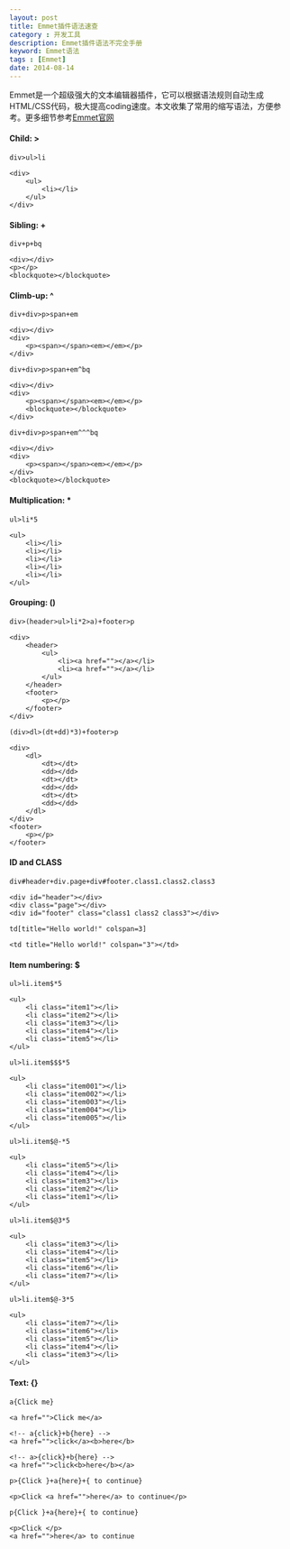 ```yaml
---
layout: post
title: Emmet插件语法速查
category : 开发工具
description: Emmet插件语法不完全手册
keyword: Emmet语法
tags : [Emmet]
date: 2014-08-14
---
```


Emmet是一个超级强大的文本编辑器插件，它可以根据语法规则自动生成HTML/CSS代码，极大提高coding速度。本文收集了常用的缩写语法，方便参考。更多细节参考[Emmet官网](http://docs.emmet.io/abbreviations/syntax/)

#### Child: >
`div>ul>li`

	<div>
		<ul>
			<li></li>
		</ul>
	</div>

#### Sibling: +
`div+p+bq`

	<div></div>
	<p></p>
	<blockquote></blockquote>

#### Climb-up: ^
`div+div>p>span+em`

	<div></div>
	<div>
		<p><span></span><em></em></p>
	</div>
`div+div>p>span+em^bq`

	<div></div>
	<div>
		<p><span></span><em></em></p>
		<blockquote></blockquote>
	</div>
`div+div>p>span+em^^^bq`

	<div></div>
	<div>
		<p><span></span><em></em></p>
	</div>
	<blockquote></blockquote>

<!--break-->

#### Multiplication: *
`ul>li*5`

	<ul>
		<li></li>
		<li></li>
		<li></li>
		<li></li>
		<li></li>
	</ul>
#### Grouping: ()
`div>(header>ul>li*2>a)+footer>p`

	<div>
		<header>
			<ul>
				<li><a href=""></a></li>
				<li><a href=""></a></li>
			</ul>
		</header>
		<footer>
			<p></p>
		</footer>
	</div>

`(div>dl>(dt+dd)*3)+footer>p`

	<div>
		<dl>
			<dt></dt>
			<dd></dd>
			<dt></dt>
			<dd></dd>
			<dt></dt>
			<dd></dd>
		</dl>
	</div>
	<footer>
		<p></p>
	</footer>
#### ID and CLASS
`div#header+div.page+div#footer.class1.class2.class3`
	
	<div id="header"></div>
	<div class="page"></div>
	<div id="footer" class="class1 class2 class3"></div>
`td[title="Hello world!" colspan=3]`

	<td title="Hello world!" colspan="3"></td>

#### Item numbering: $
`ul>li.item$*5`
	
	<ul>
		<li class="item1"></li>
		<li class="item2"></li>
		<li class="item3"></li>
		<li class="item4"></li>
		<li class="item5"></li>
	</ul>

`ul>li.item$$$*5`

	<ul>
		<li class="item001"></li>
		<li class="item002"></li>
		<li class="item003"></li>
		<li class="item004"></li>
		<li class="item005"></li>
	</ul>
`ul>li.item$@-*5`

	<ul>
		<li class="item5"></li>
		<li class="item4"></li>
		<li class="item3"></li>
		<li class="item2"></li>
		<li class="item1"></li>
	</ul>

`ul>li.item$@3*5`

	<ul>
		<li class="item3"></li>
		<li class="item4"></li>
		<li class="item5"></li>
		<li class="item6"></li>
		<li class="item7"></li>
	</ul>

`ul>li.item$@-3*5`

	<ul>
		<li class="item7"></li>
		<li class="item6"></li>
		<li class="item5"></li>
		<li class="item4"></li>
		<li class="item3"></li>
	</ul>

#### Text: {}
`a{Click me}`

	<a href="">Click me</a>

	<!-- a{click}+b{here} -->
	<a href="">click</a><b>here</b>

	<!-- a>{click}+b{here} -->
	<a href="">click<b>here</b></a>

`p>{Click }+a{here}+{ to continue}`

	<p>Click <a href="">here</a> to continue</p>

`p{Click }+a{here}+{ to continue}`

	<p>Click </p>
	<a href="">here</a> to continue